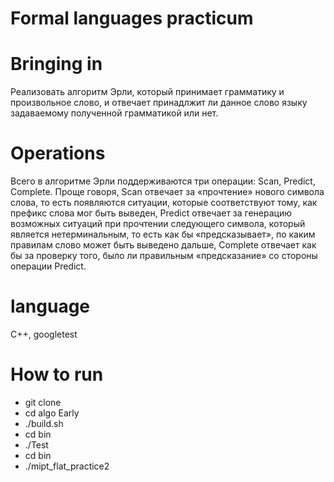 # Formal languages practicum
# Bringing in
Реализовать алгоритм Эрли, который принимает грамматику и произвольное слово, и отвечает принадлжит ли данное слово языку задаваемому полученной грамматикой или нет.
# Operations
Всего в алгоритме Эрли поддерживаются три операции: Scan, Predict, Complete. Проще говоря, Scan отвечает за «прочтение» нового символа слова, то есть появляются ситуации, которые соответствуют тому, как префикс слова мог быть выведен, Predict отвечает за генерацию возможных ситуаций при прочтении следующего символа, который является нетерминальным, то есть как бы «предсказывает», по каким правилам слово может быть выведено дальше, Complete отвечает как бы за проверку того, было ли правильным «предсказание» со стороны операции Predict.
# language
C++, googletest

# How to run
*    git clone <github link>
*    cd algo Early
*    ./build.sh 
*    cd bin
*    ./Test
*    cd bin     
*    ./mipt_flat_practice2

